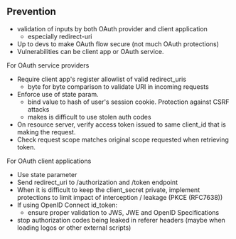 ## Prevention
* validation of inputs by both OAuth provider and client application
   	* especially redirect-uri
* Up to devs to make OAuth flow secure (not much OAuth protections)
* Vulnerabilities can be client app or OAuth service.

For OAuth service providers
* Require client app's register allowlist of valid redirect_uris
   	* byte for byte comparison to validate URI in incoming requests
* Enforce use of state param.
   	* bind value to hash of user's session cookie. Protection against CSRF attacks
   	* makes is difficult to use stolen auth codes
* On resource server, verify access token issued to same client_id that is making the request.
* Check request scope matches original scope requested when retrieving token.

For OAuth client applications
* Use state parameter
* Send redirect_uri to /authorization and /token endpoint
* When it is difficult to keep the client_secret private, implement protections to limit impact of interception / leakage (PKCE (RFC7638))
* If using OpenID Connect id_token:
   	* ensure proper validation to JWS, JWE and OpenID Specifications
* stop authorization codes being leaked in referer headers (maybe when loading logos or other external scripts)

